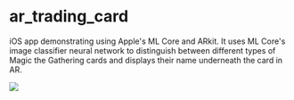 # ar_trading_card
iOS app demonstrating using Apple's ML Core and ARkit. It uses ML Core's image classifier neural network to distinguish between different types of Magic the Gathering cards and displays their name underneath the card in AR.

![](ar_trading_card_demo.GIF)
